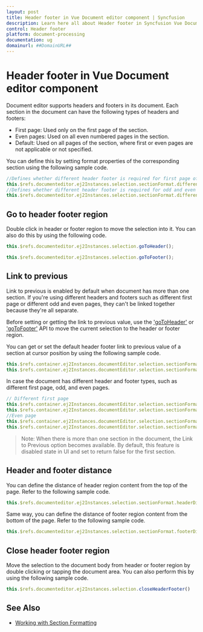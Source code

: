 ```yaml
---
layout: post
title: Header footer in Vue Document editor component | Syncfusion
description: Learn here all about Header footer in Syncfusion Vue Document editor component of Syncfusion Essential JS 2 and more.
control: Header footer 
platform: document-processing
documentation: ug
domainurl: ##DomainURL##
---
```


# Header footer in Vue Document editor component

Document editor supports headers and footers in its document. Each section in the document can have the following types of headers and footers:

* First page: Used only on the first page of the section.
* Even pages: Used on all even numbered pages in the section.
* Default: Used on all pages of the section, where first or even pages are not applicable or not specified.

You can define this by setting format properties of the corresponding section using the following sample code.

```javascript
//Defines whether different header footer is required for first page of the section
this.$refs.documenteditor.ej2Instances.selection.sectionFormat.differentFirstPage= true;
//Defines whether different header footer is required for odd and even pages in the section
this.$refs.documenteditor.ej2Instances.selection.sectionFormat.differentOddAndEvenPages= true;
```

## Go to header footer region

Double click in header or footer region to move the selection into it. You can also do this by using the following code.

```javascript
this.$refs.documenteditor.ej2Instances.selection.goToHeader();
```

```javascript
this.$refs.documenteditor.ej2Instances.selection.goToFooter();
```

## Link to previous

Link to previous is enabled by default when document has more than one section. If you're using different headers and footers such as different first page or different odd and even pages, they can't be linked together because they're all separate.

Before setting or getting the link to previous value, use the ['goToHeader'](https://ej2.syncfusion.com/vue/documentation/api/document-editor/selection#gotoheader) or ['goToFooter'](https://ej2.syncfusion.com/vue/documentation/api/document-editor/selection#gotofooter) API to move the current selection to the header or footer region.

You can get or set the default header footer link to previous value of a section at cursor position by using the following sample code.

```ts
this.$refs.container.ej2Instances.documentEditor.selection.sectionFormat.oddPageHeader.linkToPrevious = false;
this.$refs.container.ej2Instances.documentEditor.selection.sectionFormat.oddPageFooter.linkToPrevious = false;
```

In case the document has different header and footer types, such as different first page, odd, and even pages.

```ts
// Different first page
this.$refs.container.ej2Instances.documentEditor.selection.sectionFormat.firstPageHeader.linkToPrevious = false;
this.$refs.container.ej2Instances.documentEditor.selection.sectionFormat.firstPageFooter.linkToPrevious = false;
//Even page
this.$refs.container.ej2Instances.documentEditor.selection.sectionFormat.firstPageHeader.linkToPrevious = false;
this.$refs.container.ej2Instances.documentEditor.selection.sectionFormat.firstPageFooter.linkToPrevious = false;
```

>Note: When there is more than one section in the document, the Link to Previous option becomes available. By default, this feature is disabled state in UI and set to return false for the first section.

## Header and footer distance

You can define the distance of header region content from the top of the page. Refer to the following sample code.

```javascript
this.$refs.documenteditor.ej2Instances.selection.sectionFormat.headerDistance= 36;
```

Same way, you can define the distance of footer region content from the bottom of the page. Refer to the following sample code.

```javascript
this.$refs.documenteditor.ej2Instances.selection.sectionFormat.footerDistace= 36;
```

## Close header footer region

Move the selection to the document body from header or footer region by double clicking or tapping the document area. You can also perform this by using the following sample code.

```javascript
this.$refs.documenteditor.ej2Instances.selection.closeHeaderFooter()
```

## See Also

* [Working with Section Formatting](./section-format)